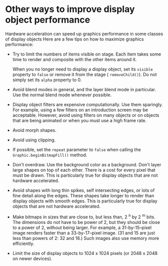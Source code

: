 # Other ways to improve display object performance

<div>

Hardware acceleration can speed up graphics performance in some classes of
display objects Here are a few tips on how to maximize graphics performance:

<div>

- Try to limit the numbers of items visible on stage. Each item takes some time
  to render and composite with the other items around it.

  When you no longer need to display a display object, set its `visible`
  property to `false` or remove it from the stage ( `removeChild()`). Do not
  simply set its `alpha` property to 0.

- Avoid blend modes in general, and the layer blend mode in particular. Use the
  normal blend mode whenever possible.

- Display object filters are expensive computationally. Use them sparingly. For
  example, using a few filters on an introduction screen may be acceptable.
  However, avoid using filters on many objects or on objects that are being
  animated or when you must use a high frame rate.

- Avoid morph shapes.

- Avoid using clipping.

- If possible, set the `repeat` parameter to `false` when calling the
  `Graphic.beginBitmapFill()` method.

- Don't overdraw. Use the background color as a background. Don't layer large
  shapes on top of each other. There is a cost for every pixel that must be
  drawn. This is particularly true for display objects that are not hardware
  accelerated.

- Avoid shapes with long thin spikes, self intersecting edges, or lots of fine
  detail along the edges. These shapes take longer to render than display
  objects with smooth edges. This is particularly true for display objects that
  are not hardware accelerated.

- Make bitmaps in sizes that are close to, but less than, 2 <sup>n</sup> by 2
  <sup>m</sup> bits. The dimensions do not have to be power of 2, but they
  should be close to a power of 2, without being larger. For example, a
  31-by-15–pixel image renders faster than a 33-by-17–pixel image. (31 and 15
  are just less than powers of 2: 32 and 16.) Such images also use memory more
  efficiently.

- Limit the size of display objects to 1024 x 1024 pixels (or 2048 x 2048 on
  newer devices).

</div>

</div>

<div>

<div>

</div>

</div>
